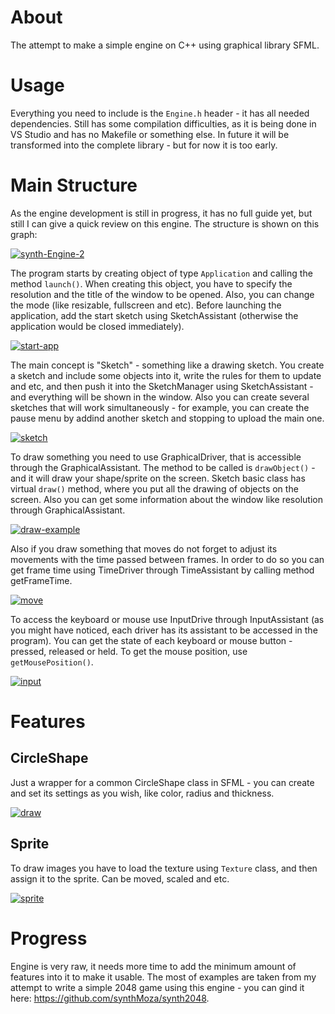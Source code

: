 # About
The attempt to make a simple engine on C++ using graphical library SFML.
# Usage
Everything you need to include is the ```Engine.h``` header - it has all needed dependencies. Still has some compilation difficulties, as it is being done in VS Studio and has no Makefile or something else. In future it will be transformed into the complete library - but for now it is too early.
# Main Structure
As the engine development is still in progress, it has no full guide yet, but still I can give a quick review on this engine. The structure is shown on this graph:

<a href="https://ibb.co/g632zMH"><img src="https://i.ibb.co/0Qc7hj8/synth-Engine-2.png" alt="synth-Engine-2" border="0"></a>

The program starts by creating object of type ```Application``` and calling the method ```launch()```. When creating this object, you have to specify the resolution and the title of the window to be opened. Also, you can change the mode (like resizable, fullscreen and etc). Before launching the application, add the start sketch using SketchAssistant (otherwise the application would be closed immediately). 

<a href="https://ibb.co/ydtfhcc"><img src="https://i.ibb.co/Nt5V1dd/start-app.png" alt="start-app" border="0"></a>

  The main concept is "Sketch" - something like a drawing sketch. You create a sketch and include some objects into it, write the rules for them to update and etc,
and then push it into the SketchManager using SketchAssistant - and everything will be shown in the window. Also you can create several sketches that will work
simultaneously - for example, you can create the pause menu by addind another sketch and stopping to upload the main one.

<a href="https://imgbb.com/"><img src="https://i.ibb.co/w6pmdxv/sketch.png" alt="sketch" border="0"></a>

  To draw something you need to use GraphicalDriver, that is accessible through the GraphicalAssistant. The method to be called is ```drawObject()``` - and it will draw your shape/sprite on the screen. Sketch basic class has virtual ```draw()``` method, where you put all the drawing of objects on the screen. Also you can get some information about the window like resolution through GraphicalAssistant.
  
<a href="https://ibb.co/ZXtnRBG"><img src="https://i.ibb.co/kBkRV45/draw-example.png" alt="draw-example" border="0"></a>
  
  Also if you draw something that moves do not forget to adjust its movements with the time passed between frames. In order to do so you can get frame time using TimeDriver through TimeAssistant by calling method getFrameTime.
  
  <a href="https://ibb.co/W5JbtkT"><img src="https://i.ibb.co/ZXDnmBZ/move.png" alt="move" border="0"></a>
  
 To access the keyboard or mouse use InputDrive through InputAssistant (as you might have noticed, each driver has its assistant to be accessed in the program). You can get the state of each keyboard or mouse button - pressed, released or held. To get the mouse position, use ```getMousePosition()```.

<a href="https://ibb.co/ckGSBNS"><img src="https://i.ibb.co/rFCRjZR/input.png" alt="input" border="0"></a>

# Features
## CircleShape
Just a wrapper for a common CircleShape class in SFML - you can create and set its settings as you wish, like color, radius and thickness.

<a href="https://imgbb.com/"><img src="https://i.ibb.co/ww3YFdh/draw.png" alt="draw" border="0"></a>

## Sprite
To draw images you have to load the texture using ```Texture``` class, and then assign it to the sprite. Can be moved, scaled and etc.

<a href="https://ibb.co/kJz4C5K"><img src="https://i.ibb.co/nB47J6r/sprite.png" alt="sprite" border="0"></a>

# Progress
Engine is very raw, it needs more time to add the minimum amount of features into it to make it usable. The most of examples are taken from my attempt to write a simple 2048 game using this engine - you can gind it here: https://github.com/synthMoza/synth2048.
